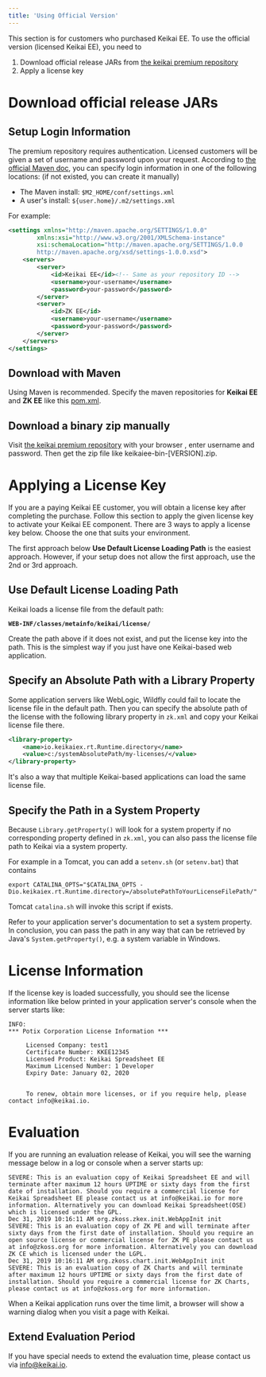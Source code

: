 ```yaml
---
title: 'Using Official Version'
---
```

This section is for customers who purchased Keikai EE. To use the official version (licensed Keikai EE), you need to
1. Download official release JARs from [the keikai premium repository](https://maven.zkoss.org/repo/keikai/ee/io/keikai/)
2. Apply a license key

# Download official release JARs

## Setup Login Information
The premium repository requires authentication. Licensed customers will be given a set of username and password upon your request. According to [the official Maven doc](https://maven.apache.org/settings.html), you can specify login information in one of the following locations: (if not existed, you can create it manually)
* The Maven install: `$M2_HOME/conf/settings.xml`
* A user's install: `${user.home}/.m2/settings.xml`

For example:
```xml
<settings xmlns="http://maven.apache.org/SETTINGS/1.0.0"
        xmlns:xsi="http://www.w3.org/2001/XMLSchema-instance"
        xsi:schemaLocation="http://maven.apache.org/SETTINGS/1.0.0
        http://maven.apache.org/xsd/settings-1.0.0.xsd">
    <servers>
        <server>
            <id>Keikai EE</id><!-- Same as your repository ID -->
            <username>your-username</username> 
            <password>your-password</password> 
        </server>    
        <server>
            <id>ZK EE</id>
            <username>your-username</username> 
            <password>your-password</password> 
        </server>
    </servers>
</settings>
```

## Download with Maven
Using Maven is recommended. Specify the maven repositories for **Keikai EE** and **ZK EE** like this [pom.xml](https://github.com/keikai/dev-ref/blob/master/pom.xml).

## Download a binary zip manually
Visit [the keikai premium repository](https://maven.zkoss.org/repo/keikai/ee/io/keikai/binary/) with your browser , enter username and password. Then get the zip file like keikaiee-bin-[VERSION].zip.


# Applying a License Key
If you are a paying Keikai EE customer, you will obtain a license key after completing the purchase. Follow this section to apply the given license key to activate your Keikai EE component. There are 3 ways to apply a license key below. Choose the one that suits your environment. 

The first approach below **Use Default License Loading Path** is the easiest approach. However, if your setup does not allow the first approach, use the 2nd or 3rd approach.

## Use Default License Loading Path

Keikai loads a license file from the default path:

**`WEB-INF/classes/metainfo/keikai/license/`**

Create the path above if it does not exist, and put the license key into the path. This is the simplest way if you just have one Keikai-based web application.

## Specify an Absolute Path with a Library Property

Some application servers like WebLogic, Wildfly could fail to locate the license
file in the default path. Then you can specify the absolute path of the
license with the following library property in `zk.xml` and copy your
Keikai license file there.

```xml
<library-property>
    <name>io.keikaiex.rt.Runtime.directory</name>
    <value>c:/systemAbsolutePath/my-licenses/</value>
</library-property>
```

It's also a way that multiple Keikai-based applications can load the same license file.

## Specify the Path in a System Property

Because `Library.getProperty()` will look for a system property if no
corresponding property defined in `zk.xml`, you can also pass the
license file path to Keikai via a system property.

For example in a Tomcat, you can add a `setenv.sh` (or `setenv.bat`) that contains

```
export CATALINA_OPTS="$CATALINA_OPTS -Dio.keikaiex.rt.Runtime.directory=/absolutePathToYourLicenseFilePath/"
```

Tomcat `catalina.sh` will invoke this script if exists.

Refer to your application server's documentation to set a system
property. In conclusion, you can pass the path in any way that can be
retrieved by Java's `System.getProperty()`, e.g. a system variable in
Windows.

# License Information

If the license key is loaded successfully, you should see the license
information like below printed in your application server's console when
the server starts like:

```
INFO: 
*** Potix Corporation License Information ***

     Licensed Company: test1
     Certificate Number: KKEE12345       
     Licensed Product: Keikai Spreadsheet EE
     Maximum Licensed Number: 1 Developer
     Expiry Date: January 02, 2020


     To renew, obtain more licenses, or if you require help, please contact info@keikai.io.
```


# Evaluation
If you are running an evaluation release of Keikai, you will see the warning message below in a log or console when a server starts up:

```
SEVERE: This is an evaluation copy of Keikai Spreadsheet EE and will terminate after maximum 12 hours UPTIME or sixty days from the first date of installation. Should you require a commercial license for Keikai Spreadsheet EE please contact us at info@keikai.io for more information. Alternatively you can download Keikai Spreadsheet(OSE) which is licensed under the GPL.
Dec 31, 2019 10:16:11 AM org.zkoss.zkex.init.WebAppInit init
SEVERE: This is an evaluation copy of ZK PE and will terminate after sixty days from the first date of installation. Should you require an open source license or commercial license for ZK PE please contact us at info@zkoss.org for more information. Alternatively you can download ZK CE which is licensed under the LGPL.
Dec 31, 2019 10:16:11 AM org.zkoss.chart.init.WebAppInit init
SEVERE: This is an evaluation copy of ZK Charts and will terminate after maximum 12 hours UPTIME or sixty days from the first date of installation. Should you require a commercial license for ZK Charts, please contact us at info@zkoss.org for more information.
```

When a Keikai application runs over the time limit, a browser will show a warning dialog when you visit a page with Keikai.

## Extend Evaluation Period
If you have special needs to extend the evaluation time, please contact us via info@keikai.io.
